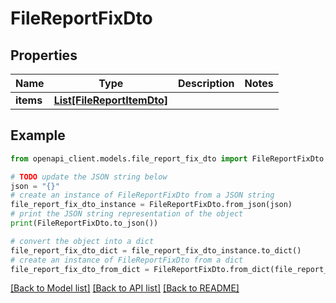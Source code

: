 # FileReportFixDto


## Properties

Name | Type | Description | Notes
------------ | ------------- | ------------- | -------------
**items** | [**List[FileReportItemDto]**](FileReportItemDto.md) |  | 

## Example

```python
from openapi_client.models.file_report_fix_dto import FileReportFixDto

# TODO update the JSON string below
json = "{}"
# create an instance of FileReportFixDto from a JSON string
file_report_fix_dto_instance = FileReportFixDto.from_json(json)
# print the JSON string representation of the object
print(FileReportFixDto.to_json())

# convert the object into a dict
file_report_fix_dto_dict = file_report_fix_dto_instance.to_dict()
# create an instance of FileReportFixDto from a dict
file_report_fix_dto_from_dict = FileReportFixDto.from_dict(file_report_fix_dto_dict)
```
[[Back to Model list]](../README.md#documentation-for-models) [[Back to API list]](../README.md#documentation-for-api-endpoints) [[Back to README]](../README.md)


